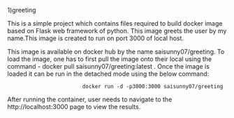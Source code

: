 1)greeting

This is a simple project which contains files required to build docker image based on Flask web framework of python. This image greets the user by my name.This image is created to run on port 3000 of local host. 

This image is available on docker hub by the name saisunny07/greeting. To load the image, one has to first pull the image onto their local using the command - docker pull saisunny07/greeting:latest . Once the image is loaded it can be run in the detached mode using the below command:

                            docker run -d -p3000:3000 saisunny07/greeting

After running the container, user needs to navigate to the http://localhost:3000 page to view the results.